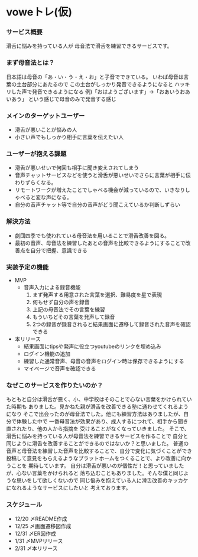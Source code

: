 # voweトレ(仮)

### サービス概要
滑舌に悩みを持っている人が
母音法で滑舌を練習できるサービスです。

### まず母音法とは？
日本語は母音の「あ・い・う・え・お」と子音でできている。
いわば母音は言葉の土台部分にあたるので
この土台がしっかり発音できるようになると
ハッキリした声で発音できるようになる
例)「おはようございます」→「おあいうおあいあう」
という感じで母音のみで発音する感じ

### メインのターゲットユーザー
- 滑舌が悪いことが悩みの人
- 小さい声でもしっかり相手に言葉を伝えたい人

### ユーザーが抱える課題
- 滑舌が悪いせいで何回も相手に聞き変えされてしまう
- 音声チャットサービスなどを使うと滑舌が悪いせいでさらに言葉が相手に伝わりずらくなる。
- リモートワークが増えたことでしゃべる機会が減っているので、いきなりしゃべると変な声になる。
- 自分の音声チャット等で自分の音声がどう聞こえているか判断しずらい

### 解決方法
- 劇団四季でも使われている母音法を用いることで滑舌改善を図る。
- 最初の音声、母音法を練習したあとの音声を比較できるようにすることで改善点を自分で把握、意識できる

### 実装予定の機能
- MVP
  - 音声入力による録音機能
    1. まず発声する用意された言葉を選択、難易度を星で表現
    2. 何もせず自分の声を録音
    3. 上記の母音法でその言葉を練習
    4. もういちどその言葉を発声して録音
    5. 2つの録音が録音されると結果画面に遷移して録音された音声を確認できる
- 本リリース
  - 結果画面にtipsや発声に役立つyoutubeのリンクを埋め込み
  - ログイン機能の追加
   - 練習した通常音声、母音の音声をログイン時は保存できるようにする
   - マイページで音声を確認できる

### なぜこのサービスを作りたいのか？
もともと自分は滑舌が悪く、小、中学校はそのことで心ない言葉をかけられていた時期も
ありました。見かねた親が滑舌を改善できる塾に通わせてくれるようになり
そこで出会ったのが母音法でした。他にも練習方法はありましたが、自分で体験した中で
一番母音法が効果があり、成人するにつれて、相手から聞き直されたり、他の人から指摘を
受けることがなくなっていきました。
そこで、滑舌に悩みを持っている人が母音法を練習できるサービスを作ることで
自分と同じように滑舌を改善することができるのではないか？と思いました。
普通の音声と母音法を練習した音声を比較することで、自分で変化に気づくことができ
投稿して意見をもらえるようなプラットホームをつくることで、より改善に向かうことを
期待しています。
自分は滑舌が悪いのが個性だ！と思っていましたが、心ない言葉をかけられると
落ち込むこともありました。そんな僕と同じような思いをして欲しくないので
同じ悩みを抱えている人に滑舌改善のキッカケになれるようなサービスにしたいと
考えております。

### スケジュール
- 12/20 〆README作成
- 12/25 〆画面遷移図作成
- 12/31 〆ER図作成
- 1/31 〆MVPリリース
- 2/31 〆本リリース